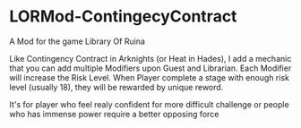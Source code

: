 # LORMod-ContingecyContract
A Mod for the game Library Of Ruina

Like Contingency Contract in Arknights (or Heat in Hades), I add a mechanic that you can add multiple Modifiers upon Guest and Librarian. Each Modifier will increase the Risk Level. When Player complete a stage with enough risk level (usually 18), they will be rewarded by unique reword.

It's for player who feel realy confident for more difficult challenge or people who has immense power require a better opposing force
